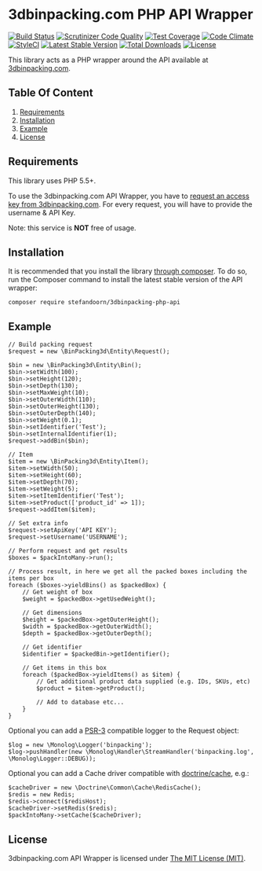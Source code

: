 # 3dbinpacking.com PHP API Wrapper

[![Build Status](https://api.travis-ci.org/stefandoorn/3dbinpacking-php-api.svg?branch=master)](https://travis-ci.org/stefandoorn/3dbinpacking-php-api)
[![Scrutinizer Code Quality](https://scrutinizer-ci.com/g/stefandoorn/3dbinpacking-php-api/badges/quality-score.png?b=master)](https://scrutinizer-ci.com/g/stefandoorn/3dbinpacking-php-api/?branch=master)
[![Test Coverage](https://codeclimate.com/github/stefandoorn/3dbinpacking-php-api/badges/coverage.svg)](https://codeclimate.com/github/stefandoorn/3dbinpacking-php-api/coverage)
[![Code Climate](https://codeclimate.com/github/stefandoorn/3dbinpacking-php-api/badges/gpa.svg)](https://codeclimate.com/github/stefandoorn/3dbinpacking-php-api)
[![StyleCI](https://styleci.io/repos/45122563/shield?style=flat)](https://styleci.io/repos/45122563)
[![Latest Stable Version](http://img.shields.io/packagist/v/stefandoorn/3dbinpacking-php-api.svg?style=flat)](https://packagist.org/packages/stefandoorn/3dbinpacking-php-api)
[![Total Downloads](https://img.shields.io/packagist/dt/stefandoorn/3dbinpacking-php-api.svg?style=flat)](https://packagist.org/packages/stefandoorn/3dbinpacking-php-api)
[![License](https://img.shields.io/packagist/l/stefandoorn/3dbinpacking-php-api.svg?style=flat)](https://packagist.org/packages/stefandoorn/3dbinpacking-php-api)

This library acts as a PHP wrapper around the API available at [3dbinpacking.com](http://www.3dbinpacking.com).

## Table Of Content

1. [Requirements](#requirements)
2. [Installation](#installation)
3. [Example](#example)
4. [License](#license-section)

<a name="requirements"></a>
## Requirements

This library uses PHP 5.5+.

To use the 3dbinpacking.com API Wrapper, you have to [request an access key from 3dbinpacking.com](http://www.3dbinpacking.com). For every request,
you will have to provide the username & API Key.

Note: this service is **NOT** free of usage.

<a name="installation"></a>
## Installation

It is recommended that you install the library [through composer](http://getcomposer.org/). To do so,
run the Composer command to install the latest stable version of the API wrapper:

```shell
composer require stefandoorn/3dbinpacking-php-api
```

<a name="example"></a>
## Example

````
// Build packing request
$request = new \BinPacking3d\Entity\Request();

$bin = new \BinPacking3d\Entity\Bin();
$bin->setWidth(100);
$bin->setHeight(120);
$bin->setDepth(130);
$bin->setMaxWeight(10);
$bin->setOuterWidth(110);
$bin->setOuterHeight(130);
$bin->setOuterDepth(140);
$bin->setWeight(0.1);
$bin->setIdentifier('Test');
$bin->setInternalIdentifier(1);
$request->addBin($bin);

// Item
$item = new \BinPacking3d\Entity\Item();
$item->setWidth(50);
$item->setHeight(60);
$item->setDepth(70);
$item->setWeight(5);
$item->setItemIdentifier('Test');
$item->setProduct(['product_id' => 1]);
$request->addItem($item);

// Set extra info
$request->setApiKey('API KEY');
$request->setUsername('USERNAME');

// Perform request and get results
$boxes = $packIntoMany->run();

// Process result, in here we get all the packed boxes including the items per box
foreach ($boxes->yieldBins() as $packedBox) {
    // Get weight of box
    $weight = $packedBox->getUsedWeight();

    // Get dimensions
    $height = $packedBox->getOuterHeight();
    $width = $packedBox->getOuterWidth();
    $depth = $packedBox->getOuterDepth();

    // Get identifier
    $identifier = $packedBin->getIdentifier();

    // Get items in this box
    foreach ($packedBox->yieldItems() as $item) {
    	// Get additional product data supplied (e.g. IDs, SKUs, etc)
    	$product = $item->getProduct();

    	// Add to database etc...
    }
}
````

Optional you can add a [PSR-3](https://github.com/php-fig/fig-standards/blob/master/accepted/PSR-3-logger-interface.md) compatible logger to the Request object:

````
$log = new \Monolog\Logger('binpacking');
$log->pushHandler(new \Monolog\Handler\StreamHandler('binpacking.log', \Monolog\Logger::DEBUG));
````

Optional you can add a Cache driver compatible with [doctrine/cache](https://github.com/doctrine/cache), e.g.:

````
$cacheDriver = new \Doctrine\Common\Cache\RedisCache();
$redis = new Redis;
$redis->connect($redisHost);
$cacheDriver->setRedis($redis);
$packIntoMany->setCache($cacheDriver);
````

<a name="license-section"></a>
## License

3dbinpacking.com API Wrapper is licensed under [The MIT License (MIT)](LICENSE).
